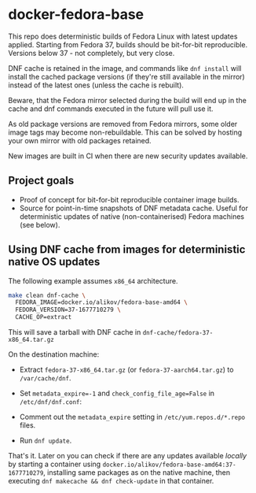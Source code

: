 # docker-fedora-base

This repo does deterministic builds of Fedora Linux with latest updates
applied. Starting from Fedora 37, builds should be bit-for-bit reproducible.
Versions below 37 - not completely, but very close.

DNF cache is retained in the image, and commands like `dnf install` will
install the cached package versions (if they're still available in the mirror)
instead of the latest ones (unless the cache is rebuilt).

Beware, that the Fedora mirror selected during the build will end up in the
cache and dnf commands executed in the future will pull use it.

As old package versions are removed from Fedora mirrors, some older image
tags may become non-rebuildable. This can be solved by hosting your
own mirror with old packages retained.

New images are built in CI when there are new security updates available.

## Project goals

- Proof of concept for bit-for-bit reproducible container image builds.
- Source for point-in-time snapshots of DNF metadata cache. Useful for
  deterministic updates of native (non-containerised) Fedora machines (see
  below).

## Using DNF cache from images for deterministic native OS updates

The following example assumes `x86_64` architecture.

```sh
make clean dnf-cache \
  FEDORA_IMAGE=docker.io/alikov/fedora-base-amd64 \
  FEDORA_VERSION=37-1677710279 \
  CACHE_OP=extract
```
This will save a tarball with DNF cache in `dnf-cache/fedora-37-x86_64.tar.gz`

On the destination machine:

- Extract `fedora-37-x86_64.tar.gz` (or `fedora-37-aarch64.tar.gz`)
  to `/var/cache/dnf`.

- Set `metadata_expire=-1` and `check_config_file_age=False`
  in `/etc/dnf/dnf.conf`:

- Comment out the `metadata_expire` setting in `/etc/yum.repos.d/*.repo` files.

- Run `dnf update`.

That's it. Later on you can check if there are any updates available _locally_
by starting a container using `docker.io/alikov/fedora-base-amd64:37-1677710279`,
installing same packages as on the native machine, then executing
`dnf makecache && dnf check-update` in that container.
